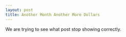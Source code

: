 ```yaml
---
layout: post
title: Another Month Another More Dollars
---
```


We are trying to see what post stop showing correctly.